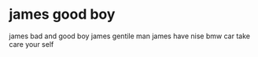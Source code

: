 # james good boy
james bad and good boy
james gentile man
james have nise bmw car
take care your self
